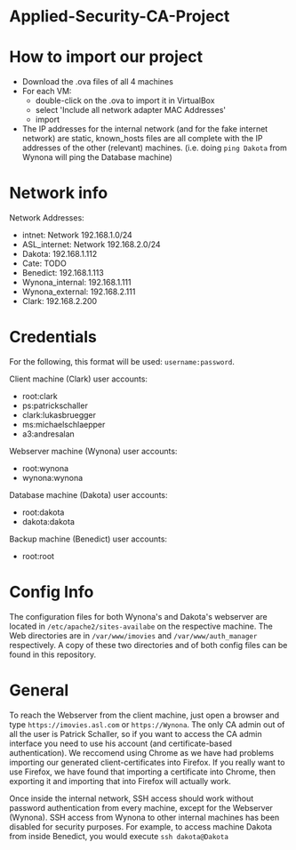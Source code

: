 # Applied-Security-CA-Project

# How to import our project
- Download the .ova files of all 4 machines
- For each VM:
    - double-click on the .ova to import it in VirtualBox
    - select 'Include all network adapter MAC Addresses'
    - import
- The IP addresses for the internal network (and for the fake internet network) are static, known_hosts files are all complete with the IP addresses of the other (relevant) machines. (i.e. doing `ping Dakota` from Wynona will ping the Database machine)


# Network info
Network Addresses:

- intnet: Network 192.168.1.0/24
- ASL_internet: Network 192.168.2.0/24
- Dakota: 192.168.1.112
- Cate: TODO
- Benedict: 192.168.1.113
- Wynona_internal: 192.168.1.111
- Wynona_external: 192.168.2.111
- Clark: 192.168.2.200

# Credentials
For the following, this format will be used: `username:password`.

Client machine (Clark) user accounts:
- root:clark
- ps:patrickschaller
- clark:lukasbruegger
- ms:michaelschlaepper
- a3:andresalan

Webserver machine (Wynona) user accounts:
- root:wynona
- wynona:wynona

Database machine (Dakota) user accounts:
- root:dakota
- dakota:dakota

Backup machine (Benedict) user accounts:
- root:root


# Config Info
The configuration files for both Wynona's and Dakota's webserver are located in `/etc/apache2/sites-availabe` on the respective machine. The Web directories are in `/var/www/imovies` and `/var/www/auth_manager` respectively. A copy of these two directories and of both config files can be found in this repository.


# General
To reach the Webserver from the client machine, just open a browser and type `https://imovies.asl.com` or `https://Wynona`. The only CA admin out of all the user is Patrick Schaller, so if you want to access the CA admin interface you need to use his account (and certificate-based authentication). We reccomend using Chrome as we have had problems importing our generated client-certificates into Firefox. If you really want to use Firefox, we have found that importing a certificate into Chrome, then exporting it and importing that into Firefox will actually work.

Once inside the internal network, SSH access should work without password authentication from every machine, except for the Webserver (Wynona). SSH access from Wynona to other internal machines has been disabled for security purposes. For example, to access machine Dakota from inside Benedict, you would execute `ssh dakota@Dakota`